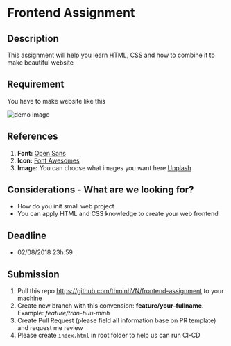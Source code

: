 # Frontend Assignment

## Description
This assignment will help you learn HTML, CSS and how to combine it to make beautiful website

## Requirement

You have to make website like this

![demo image](assets/demo/demo.png "Logo Title Text 1")

## References
1. **Font:** [Open Sans](https://fonts.google.com/specimen/Open+Sans)
2. **Icon:**  [Font Awesomes](https://fontawesome.com/icons)
3. **Image:** You can choose what images you want here [Unplash](https://unsplash.com/search/photos/flash)

## Considerations - What are we looking for?

- How do you init small web project
- You can apply HTML and CSS knowledge to create your web frontend

## Deadline
- 02/08/2018 23h:59

## Submission

1. Pull this repo https://github.com/thminhVN/frontend-assignment to your machine
2. Create new branch with this convension: **feature/your-fullname**. Example: *feature/tran-huu-minh*
3. Create Pull Request (please field all information base on PR template) and request me review
4. Please create `index.html` in root folder to help us can run CI-CD
